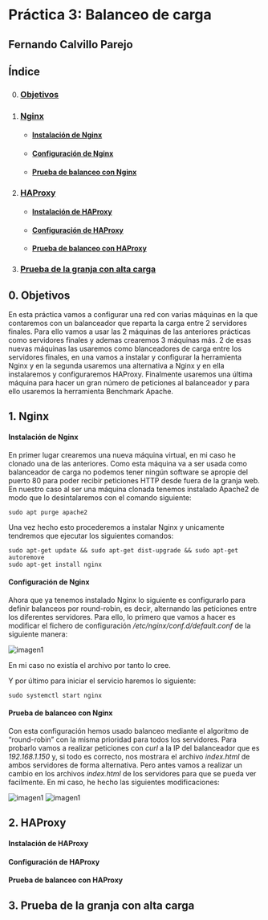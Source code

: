 # Práctica 3: Balanceo de carga
## Fernando Calvillo Parejo

## Índice

0. ### [Objetivos](#0)
1. ### [Nginx](#1)
    + #### [Instalación de Nginx](#11)
    + #### [Configuración de Nginx](#12)
    + #### [Prueba de balanceo con Nginx](#13)
2. ### [HAProxy](#2)
    + #### [Instalación de HAProxy](#21)
    + #### [Configuración de HAProxy](#22)
    + #### [Prueba de balanceo con HAProxy](#23)
3. ### [Prueba de la granja con alta carga](#3)



<div id='0' />

## 0. Objetivos

En esta práctica vamos a configurar una red con varias máquinas en la que contaremos con un balanceador que reparta la carga entre 2 servidores finales. Para ello vamos a usar las 2 máquinas de las anteriores prácticas como servidores finales y ademas crearemos 3 máquinas más. 2 de esas nuevas máquinas las usaremos como blanceadores de carga entre los servidores finales, en una vamos a instalar y configurar la herramienta Nginx y en la segunda usaremos una alternativa a Nginx y en ella instalaremos y configuraremos HAProxy. Finalmente usaremos una última máquina para hacer un gran número de peticiones al balanceador y para ello usaremos la herramienta Benchmark Apache.

<div id='1' />

## 1. Nginx

<div id='11' />

 #### Instalación de Nginx
 
 En primer lugar crearemos una nueva máquina virtual, en mi caso he clonado una de las anteriores. Como esta máquina va a ser usada como balanceador de carga no podemos tener ningún software se apropie del puerto 80 para poder recibir peticiones HTTP desde fuera de la granja web. En nuestro caso al ser una máquina clonada tenemos instalado Apache2 de modo que lo desintalaremos con el comando siguiente:                        
       
    sudo apt purge apache2
Una vez hecho esto procederemos a instalar Nginx y unicamente tendremos que ejecutar los siguientes comandos:

    sudo apt-get update && sudo apt-get dist-upgrade && sudo apt-get autoremove
    sudo apt-get install nginx

<div id='12' />

 #### Configuración de Nginx
 
 Ahora que ya tenemos instalado Nginx lo siguiente es configurarlo para definir balanceos por round-robin, es decir, alternando las peticiones entre los diferentes servidores. Para ello, lo primero que vamos a hacer es modificar el fichero de
configuración */etc/nginx/conf.d/default.conf* de la siguiente manera:

![imagen1](https://github.com/FernandoCP/SWAP/blob/master/Práctica3/imagenes/nginxdefaultconf.png)

En mi caso no existía el archivo por tanto lo cree.

Y por último para iniciar el servicio haremos lo siguiente:

    sudo systemctl start nginx

 <div id='13' />
 
 #### Prueba de balanceo con Nginx
 
Con esta configuración hemos usado balanceo mediante el algoritmo de “round-robin” con la misma prioridad para todos los servidores. Para probarlo vamos a realizar peticiones con *curl* a la IP del balanceador que es *192.168.1.150* y, si todo es correcto, nos mostrara el archivo *index.html* de ambos servidores de forma alternativa. 
Pero antes vamos a realizar un cambio en los archivos *index.html* de los servidores para que se pueda ver facilmente. En mi caso, he hecho las siguientes modificaciones: 

![imagen1](https://github.com/FernandoCP/SWAP/blob/master/Práctica3/imagenes/IndexSWAP1.png)
![imagen1](https://github.com/FernandoCP/SWAP/blob/master/Práctica3/imagenes/indexSWAP2.png)

<div id='2' />

## 2. HAProxy

<div id='21' />

 #### Instalación de HAProxy
 
 <div id='22' />

 #### Configuración de HAProxy
 
 <div id='23' />
 
 #### Prueba de balanceo con HAProxy


<div id='3' />

## 3. Prueba de la granja con alta carga

